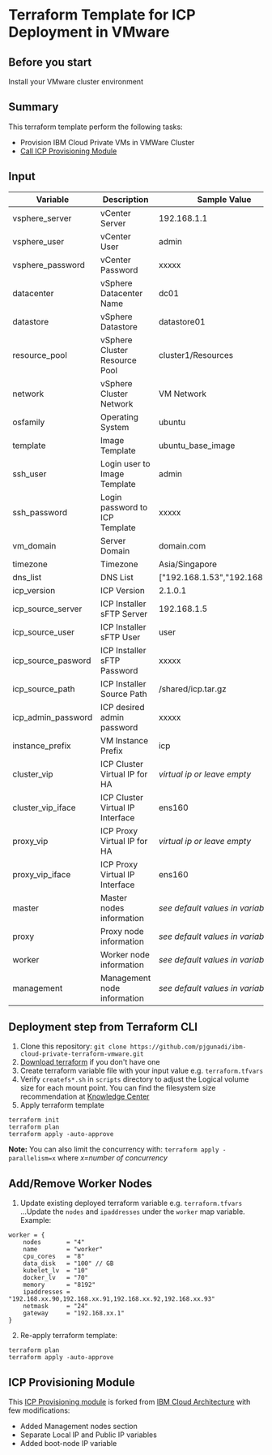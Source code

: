 # Terraform Template for ICP Deployment in VMware

## Before you start
Install your VMware cluster environment

## Summary
This terraform template perform the following tasks:
- Provision IBM Cloud Private VMs in VMWare Cluster
- [Call ICP Provisioning Module](https://github.com/pjgunadi/terraform-module-icp-deploy)

## Input
| Variable      | Description    | Sample Value |
| ------------- | -------------- | ------------ |
| vsphere_server| vCenter Server | 192.168.1.1  |
| vsphere_user  | vCenter User   | admin |
| vsphere_password | vCenter Password | xxxxx |
| datacenter | vSphere Datacenter Name | dc01 |
| datastore | vSphere Datastore | datastore01 |
| resource_pool | vSphere Cluster Resource Pool | cluster1/Resources |
| network | vSphere Cluster Network | VM Network |
| osfamily | Operating System | ubuntu |
| template | Image Template | ubuntu_base_image |
| ssh_user | Login user to Image Template | admin |
| ssh_password | Login password to ICP Template | xxxxx |
| vm_domain | Server Domain | domain.com |
| timezone | Timezone | Asia/Singapore |
| dns_list | DNS List | ["192.168.1.53","192.168.1.54"] |
| icp_version | ICP Version | 2.1.0.1 |
| icp_source_server | ICP Installer sFTP Server | 192.168.1.5 |
| icp_source_user | ICP Installer sFTP User | user |
| icp_source_pasword | ICP Installer sFTP Password | xxxxx |
| icp_source_path | ICP Installer Source Path | /shared/icp.tar.gz |
| icp_admin_password | ICP desired admin password | xxxxx |
| instance_prefix | VM Instance Prefix | icp |
| cluster_vip | ICP Cluster Virtual IP for HA | *virtual ip or leave empty* |
| cluster_vip_iface | ICP Cluster Virtual IP Interface | ens160 |
| proxy_vip | ICP Proxy Virtual IP for HA | *virtual ip or leave empty* |
| proxy_vip_iface | ICP Proxy Virtual IP Interface | ens160 |
| master | Master nodes information | *see default values in variables.tf* |
| proxy | Proxy node information | *see default values in variables.tf* |
| worker | Worker node information | *see default values in variables.tf* |
| management | Management node information | *see default values in variables.tf* |

## Deployment step from Terraform CLI
1. Clone this repository: `git clone https://github.com/pjgunadi/ibm-cloud-private-terraform-vmware.git`
2. [Download terraform](https://www.terraform.io/) if you don't have one
3. Create terraform variable file with your input value e.g. `terraform.tfvars`
4. Verify `createfs*.sh` in `scripts` directory to adjust the Logical volume size for each mount point.
You can find the filesystem size recommendation at [Knowledge Center](https://www.ibm.com/support/knowledgecenter/en/SSBS6K_2.1.0/supported_system_config/hardware_reqs.html) 
5. Apply terraform template
```
terraform init
terraform plan
terraform apply -auto-approve
```
**Note:**
You can also limit the concurrency with: `terraform apply -parallelism=x` where *x=number of concurrency*
## Add/Remove Worker Nodes
1. Update existing deployed terraform variable e.g. `terraform.tfvars`
...Update the `nodes` and `ipaddresses` under the `worker` map variable. Example:
```
worker = {
    nodes       = "4"
    name        = "worker"
    cpu_cores   = "8"
    data_disk   = "100" // GB
    kubelet_lv  = "10"
    docker_lv   = "70"
    memory      = "8192"
    ipaddresses = "192.168.xx.90,192.168.xx.91,192.168.xx.92,192.168.xx.93"
    netmask     = "24"
    gateway     = "192.168.xx.1"
}
```
2. Re-apply terraform template:
```
terraform plan
terraform apply -auto-approve
```
## ICP Provisioning Module
This [ICP Provisioning module](https://github.com/pjgunadi/terraform-module-icp-deploy) is forked from [IBM Cloud Architecture](https://github.com/ibm-cloud-architecture/terraform-module-icp-deploy)
with few modifications:
- Added Management nodes section
- Separate Local IP and Public IP variables
- Added boot-node IP variable

